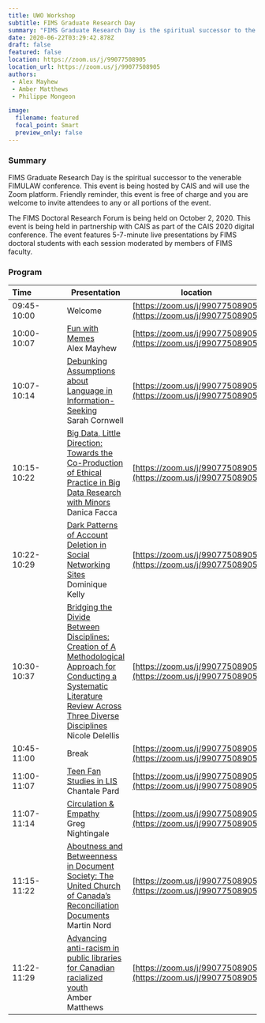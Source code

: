 ```yaml
---
title: UWO Workshop
subtitle: FIMS Graduate Research Day
summary: "FIMS Graduate Research Day is the spiritual successor to the venerable FIMULAW conference. This event is being hosted by CAIS and will use the Zoom platform. Friendly reminder, this event is free of charge and you are welcome to invite attendees to any or all portions of the event. The FIMS Doctoral Research Forum is being held on October 2, 2020. This event is being held in partnership with CAIS as part of the CAIS 2020 digital conference. The event features 5-7-minute live presentations by FIMS doctoral students with each session moderated by members of FIMS faculty."
date: 2020-06-22T03:29:42.878Z
draft: false
featured: false
location: https://zoom.us/j/99077508905
location_url: https://zoom.us/j/99077508905
authors:
 - Alex Mayhew
 - Amber Matthews
 - Philippe Mongeon

image:
  filename: featured
  focal_point: Smart
  preview_only: false
---
```


### Summary

FIMS Graduate Research Day is the spiritual successor to the venerable FIMULAW conference. This event is being hosted by CAIS and will use the Zoom platform. Friendly reminder, this event is free of charge and you are welcome to invite attendees to any or all portions of the event.

The FIMS Doctoral Research Forum is being held on October 2, 2020. This event is being held in partnership with CAIS as part of the CAIS 2020 digital conference. The event features 5-7-minute live presentations by FIMS doctoral students with each session moderated by members of FIMS faculty.

### Program

 | Time&nbsp;&nbsp;&nbsp;&nbsp;&nbsp;&nbsp;&nbsp;&nbsp;&nbsp;&nbsp;&nbsp;&nbsp;&nbsp;       	| Presentation                                	| location                           	|
 |-------------	|---------------------------------------------	|------------------------------------	| 
 | 09:45-10:00 	| Welcome  	| [https://zoom.us/j/99077508905](https://zoom.us/j/99077508905)	| 
 | 10:00-10:07 	| [Fun with Memes](../../talk/FIMS2020.1Mayhew)<br> Alex Mayhew 	| [https://zoom.us/j/99077508905](https://zoom.us/j/99077508905) 	| 
 | 10:07-10:14 	| [Debunking Assumptions about Language in Information-Seeking](../../talk/FIMS2020.2Cornwell)<br> Sarah Cornwell | [https://zoom.us/j/99077508905](https://zoom.us/j/99077508905) | 
 | 10:15-10:22 	| [Big Data, Little Direction: Towards the Co-Production of Ethical Practice in Big Data Research with Minors](../../talk/FIMS2020.3Facca)<br> Danica Facca                  	| [https://zoom.us/j/99077508905](https://zoom.us/j/99077508905) |
 | 10:22-10:29 	| [Dark Patterns of Account Deletion in Social Networking Sites](../../talk/FIMS2020.4Kelly)<br> Dominique Kelly                  	| [https://zoom.us/j/99077508905](https://zoom.us/j/99077508905) 	|
 | 10:30-10:37 	| [Bridging the Divide Between Disciplines: Creation of A Methodological Approach for Conducting a Systematic Literature Review Across Three Diverse Disciplines ](../../talk/FIMS2020.5Delellis)<br> Nicole Delellis                  	| [https://zoom.us/j/99077508905](https://zoom.us/j/99077508905) 	|
 | 10:45-11:00 	| Break 	| [https://zoom.us/j/99077508905](https://zoom.us/j/99077508905)	| 
 | 11:00-11:07 	| [Teen Fan Studies in LIS](../../talk/FIMS2020.6Pard)<br> Chantale Pard                  	| [https://zoom.us/j/99077508905](https://zoom.us/j/99077508905) 	|
 | 11:07-11:14 	| [Circulation & Empathy](../../talk/FIMS2020.7Nightingale)<br> Greg Nightingale                  	| [https://zoom.us/j/99077508905](https://zoom.us/j/99077508905) 	|
 | 11:15-11:22 	| [Aboutness and Betweenness in Document Society: The United Church of Canada’s Reconciliation Documents](../../talk/FIMS2020.8Nord)<br> Martin Nord                  	| [https://zoom.us/j/99077508905](https://zoom.us/j/99077508905) 	|
 | 11:22-11:29 	| [Advancing anti-racism in public libraries for Canadian racialized youth](../../talk/FIMS2020.9Matthews)<br> Amber Matthews                  	| [https://zoom.us/j/99077508905](https://zoom.us/j/99077508905) 	|
